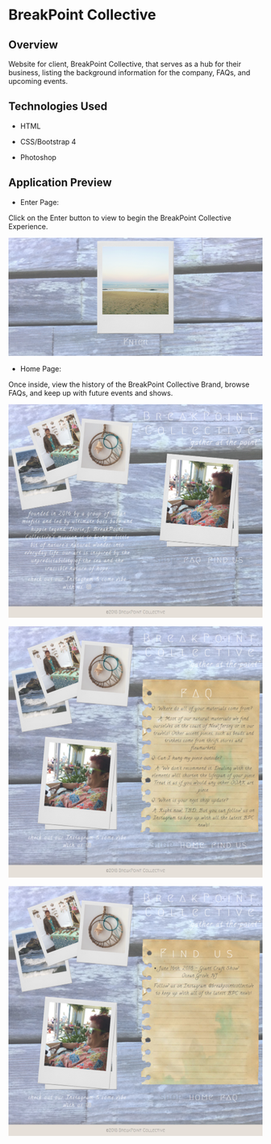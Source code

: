 # BreakPoint Collective

## Overview

Website for client, BreakPoint Collective, that serves as a hub for their business, listing the background information for the company, FAQs, and upcoming events.

## Technologies Used

* HTML

* CSS/Bootstrap 4

* Photoshop

## Application Preview

* Enter Page:

Click on the Enter button to view to begin the BreakPoint Collective Experience.

![Enter Page](/assets/images/readMe1.jpg)

* Home Page:

Once inside, view the history of the BreakPoint Collective Brand, browse FAQs, and keep up with future events and shows.

![App Full Page](/assets/images/readMe2.jpg)

![App FAQ Page](/assets/images/readMe3.jpg)

![App Upcoming Events Page](/assets/images/readMe4.jpg)